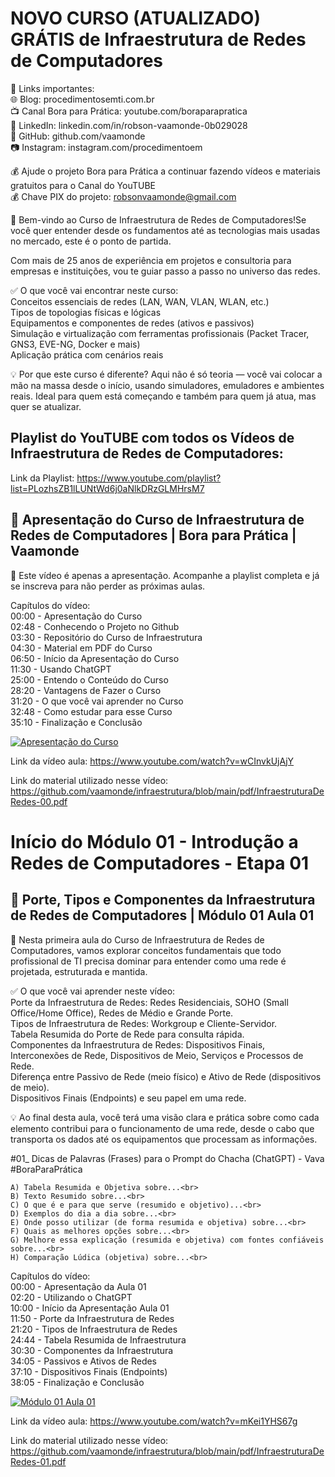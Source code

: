 # NOVO CURSO (ATUALIZADO) GRÁTIS de Infraestrutura de Redes de Computadores

🔗 Links importantes:<br>
🌐 Blog: procedimentosemti.com.br<br>
📺 Canal Bora para Prática: youtube.com/boraparapratica<br>
📌 LinkedIn: linkedin.com/in/robson-vaamonde-0b029028<br>
🐙 GitHub: github.com/vaamonde<br>
📷 Instagram: instagram.com/procedimentoem<br>

💰 Ajude o projeto Bora para Prática a continuar fazendo vídeos e materiais gratuitos para o Canal do YouTUBE<br>
💰 Chave PIX do projeto: robsonvaamonde@gmail.com

📡 Bem-vindo ao Curso de Infraestrutura de Redes de Computadores!Se você quer entender desde os fundamentos até as tecnologias mais usadas no mercado, este é o ponto de partida. 

Com mais de 25 anos de experiência em projetos e consultoria para empresas e instituições, vou te guiar passo a passo no universo das redes.

✅ O que você vai encontrar neste curso:<br>
Conceitos essenciais de redes (LAN, WAN, VLAN, WLAN, etc.)<br>
Tipos de topologias físicas e lógicas<br>
Equipamentos e componentes de redes (ativos e passivos)<br>
Simulação e virtualização com ferramentas profissionais (Packet Tracer, GNS3, EVE-NG, Docker e mais)<br>
Aplicação prática com cenários reais<br>

💡 Por que este curso é diferente? Aqui não é só teoria — você vai colocar a mão na massa desde o início, usando simuladores, emuladores e ambientes reais. Ideal para quem está começando e também para quem já atua, mas quer se atualizar.

## **Playlist do YouTUBE com todos os Vídeos de Infraestrutura de Redes de Computadores:**
Link da Playlist: https://www.youtube.com/playlist?list=PLozhsZB1lLUNtWd6j0aNlkDRzGLMHrsM7

## **🚀 Apresentação do Curso de Infraestrutura de Redes de Computadores | Bora para Prática | Vaamonde**

📅 Este vídeo é apenas a apresentação. Acompanhe a playlist completa e já se inscreva para não perder as próximas aulas.

Capítulos do vídeo:<br>
00:00 - Apresentação do Curso<br>
02:48 - Conhecendo o Projeto no Github<br>
03:30 - Repositório do Curso de Infraestrutura<br>
04:30 - Material em PDF do Curso<br>
06:50 - Início da Apresentação do Curso<br>
11:30 - Usando ChatGPT<br>
25:00 - Entendo o Conteúdo do Curso<br>
28:20 - Vantagens de Fazer o Curso<br>
31:20 - O que você vai aprender no Curso<br>
32:48 - Como estudar para esse Curso<br>
35:10 - Finalização e Conclusão<br>

[![Apresentação do Curso](http://img.youtube.com/vi/wCInvkUjAjY/0.jpg)](https://www.youtube.com/watch?v=wCInvkUjAjY "Apresentação do Curso")

Link da vídeo aula: https://www.youtube.com/watch?v=wCInvkUjAjY

Link do material utilizado nesse vídeo: https://github.com/vaamonde/infraestrutura/blob/main/pdf/InfraestruturaDeRedes-00.pdf

# Início do Módulo 01 - Introdução a Redes de Computadores - Etapa 01

## **📡 Porte, Tipos e Componentes da Infraestrutura de Redes de Computadores | Módulo 01 Aula 01**

🔌 Nesta primeira aula do Curso de Infraestrutura de Redes de Computadores, vamos explorar conceitos fundamentais que todo profissional de TI precisa dominar para entender como uma rede é projetada, estruturada e mantida.

✅ O que você vai aprender neste vídeo:<br>
Porte da Infraestrutura de Redes: Redes Residenciais, SOHO (Small Office/Home Office), Redes de Médio e Grande Porte.<br>
Tipos de Infraestrutura de Redes: Workgroup e Cliente-Servidor.<br>
Tabela Resumida do Porte de Rede para consulta rápida.<br>
Componentes da Infraestrutura de Redes: Dispositivos Finais, Interconexões de Rede, Dispositivos de Meio, Serviços e Processos de Rede.<br>
Diferença entre Passivo de Rede (meio físico) e Ativo de Rede (dispositivos de meio).<br>
Dispositivos Finais (Endpoints) e seu papel em uma rede.<br>

💡 Ao final desta aula, você terá uma visão clara e prática sobre como cada elemento contribui para o funcionamento de uma rede, desde o cabo que transporta os dados até os equipamentos que processam as informações.

#01_ Dicas de Palavras (Frases) para o Prompt do Chacha (ChatGPT) - Vava #BoraParaPrática 

```text
A) Tabela Resumida e Objetiva sobre...<br>
B) Texto Resumido sobre...<br>
C) O que é e para que serve (resumido e objetivo)...<br>
D) Exemplos do dia a dia sobre...<br>
E) Onde posso utilizar (de forma resumida e objetiva) sobre...<br>
F) Quais as melhores opções sobre...<br>
G) Melhore essa explicação (resumida e objetiva) com fontes confiáveis sobre...<br>
H) Comparação Lúdica (objetiva) sobre...<br>
```

Capítulos do vídeo:<br>
00:00 - Apresentação da Aula 01<br>
02:20 - Utilizando o ChatGPT<br>
10:00 - Início da Apresentação Aula 01<br>
11:50 - Porte da Infraestrutura de Redes<br>
21:20 - Tipos de Infraestrutura de Redes<br>
24:44 - Tabela Resumida de Infraestrutura<br>
30:30 - Componentes da Infraestrutura<br>
34:05 - Passivos e Ativos de Redes<br>
37:10 - Dispositivos Finais (Endpoints)<br>
38:05 - Finalização e Conclusão<br>

[![Módulo 01 Aula 01](http://img.youtube.com/vi/mKei1YHS67g/0.jpg)](https://www.youtube.com/watch?v=mKei1YHS67g "Módulo 01 Aula 01")

Link da vídeo aula: https://www.youtube.com/watch?v=mKei1YHS67g

Link do material utilizado nesse vídeo: https://github.com/vaamonde/infraestrutura/blob/main/pdf/InfraestruturaDeRedes-01.pdf

